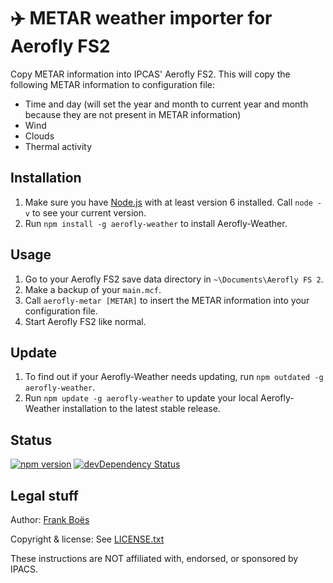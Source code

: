 ✈️ METAR weather importer for Aerofly FS2
==========================================

Copy METAR information into IPCAS' Aerofly FS2. This will copy the following METAR information to configuration file:

* Time and day (will set the year and month to current year and month because they are not present in METAR information)
* Wind
* Clouds
* Thermal activity

Installation
------------

1. Make sure you have [Node.js](https://nodejs.org/) with at least version 6 installed. Call `node -v` to see your current version.
1. Run `npm install -g aerofly-weather` to install Aerofly-Weather.

Usage
-----

1. Go to your Aerofly FS2 save data directory in `~\Documents\Aerofly FS 2`.
1. Make a backup of your `main.mcf`.
1. Call `aerofly-metar [METAR]` to insert the METAR information into your configuration file.
1. Start Aerofly FS2 like normal.

Update
------

1. To find out if your Aerofly-Weather needs updating, run `npm outdated -g aerofly-weather`.
2. Run `npm update -g aerofly-weather` to update your local Aerofly-Weather installation to the latest stable release.

Status
-------

[![npm version](https://badge.fury.io/js/aerofly-weather.svg)](https://badge.fury.io/js/aerofly-weather) [![devDependency Status](https://david-dm.org/fboes/aerofly-weather/dev-status.svg)](https://david-dm.org/fboes/aerofly-weather?type=dev)

Legal stuff
-----------

Author: [Frank Boës](http://3960.org)

Copyright & license: See [LICENSE.txt](LICENSE.txt)

These instructions are NOT affiliated with, endorsed, or sponsored by IPACS.
